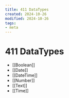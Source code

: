 ```yaml
---
title: 411 DataTypes
created: 2024-10-26
modified: 2024-10-26
tags:
- meta
---
```

# 411 DataTypes
- [[Boolean]]
- [[Date]]
- [[DateTime]]
- [[Number]]
- [[Text]]
- [[Time]]